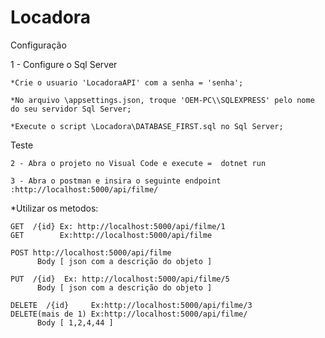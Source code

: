 # Locadora

Configuração

1 - Configure o Sql Server

	*Crie o usuario 'LocadoraAPI' com a senha = 'senha';
  
	*No arquivo \appsettings.json, troque 'OEM-PC\\SQLEXPRESS' pelo nome do seu servidor Sql Server;
  
	*Execute o script \Locadora\DATABASE_FIRST.sql no Sql Server;
  
Teste

	2 - Abra o projeto no Visual Code e execute =  dotnet run

	3 - Abra o postman e insira o seguinte endpoint :http://localhost:5000/api/filme/
  
  *Utilizar os metodos:
  
    GET  /{id} Ex: http://localhost:5000/api/filme/1
    GET        Ex:http://localhost:5000/api/filme
    
    POST http://localhost:5000/api/filme
          Body [ json com a descrição do objeto ]
    
    PUT  /{id}  Ex: http://localhost:5000/api/filme/5
          Body [ json com a descrição do objeto ]
    
    DELETE  /{id}     Ex:http://localhost:5000/api/filme/3
    DELETE(mais de 1) Ex:http://localhost:5000/api/filme/
          Body [ 1,2,4,44 ]
          
    
